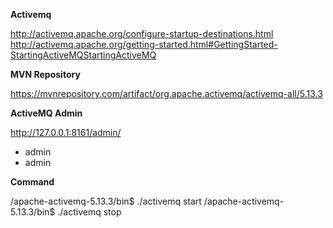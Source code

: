 **Activemq**

http://activemq.apache.org/configure-startup-destinations.html
http://activemq.apache.org/getting-started.html#GettingStarted-StartingActiveMQStartingActiveMQ

**MVN Repository**

https://mvnrepository.com/artifact/org.apache.activemq/activemq-all/5.13.3


**ActiveMQ Admin**

http://127.0.0.1:8161/admin/
- admin
- admin

**Command**

/apache-activemq-5.13.3/bin$ ./activemq start
/apache-activemq-5.13.3/bin$ ./activemq stop


